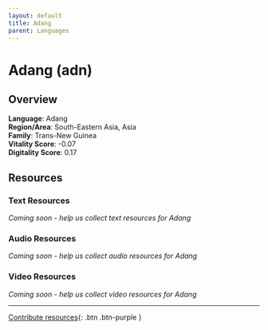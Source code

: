 ```yaml
---
layout: default
title: Adang
parent: Languages
---
```


# Adang (adn)

## Overview

**Language**: Adang  
**Region/Area**: South-Eastern Asia, Asia  
**Family**: Trans-New Guinea  
**Vitality Score**: -0.07  
**Digitality Score**: 0.17  

## Resources

### Text Resources
*Coming soon - help us collect text resources for Adang*

### Audio Resources
*Coming soon - help us collect audio resources for Adang*

### Video Resources
*Coming soon - help us collect video resources for Adang*

---

[Contribute resources](https://fairtrain.github.io/){: .btn .btn-purple }
